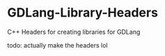 # GDLang-Library-Headers
C++ Headers for creating libraries for GDLang

todo: actually make the headers lol
